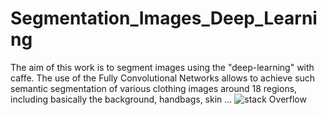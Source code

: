 # Segmentation_Images_Deep_Learning
The aim of this work is to segment images using  the "deep-learning" with caffe. 
The use of the Fully Convolutional Networks  allows to achieve  such semantic segmentation  of various clothing  images  around  18 regions, including basically the background, handbags, skin ... 
![stack Overflow](https://github.com/Anisou20/Segmentation_Images_Deep_Learning/blob/master/examples/figure_git.png)
